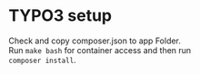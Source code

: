 # TYPO3 setup
Check and copy composer.json to app Folder.  
Run `make bash` for container access and then run  
 `composer install`.  


